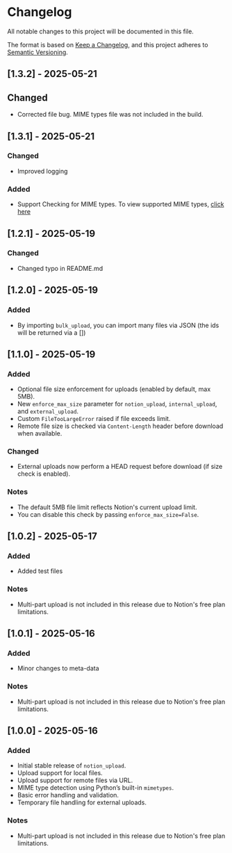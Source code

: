 # Changelog

All notable changes to this project will be documented in this file.

The format is based on [Keep a Changelog](https://keepachangelog.com/en/1.0.0/),
and this project adheres to [Semantic Versioning](https://semver.org/spec/v2.0.0.html).
## [1.3.2] - 2025-05-21
## Changed 
- Corrected file bug. MIME types file was not included in the build.
## [1.3.1] - 2025-05-21
### Changed 
- Improved logging
### Added
- Support Checking for MIME types. To view supported MIME types, [click here](notion_upload/mime_types.json)
## [1.2.1] - 2025-05-19
### Changed
- Changed typo in README.md
## [1.2.0] - 2025-05-19

### Added
- By importing `bulk_upload`, you can import many files via JSON (the ids will be returned via a [])

## [1.1.0] - 2025-05-19

### Added
- Optional file size enforcement for uploads (enabled by default, max 5MB).
- New `enforce_max_size` parameter for `notion_upload`, `internal_upload`, and `external_upload`.
- Custom `FileTooLargeError` raised if file exceeds limit.
- Remote file size is checked via `Content-Length` header before download when available.

### Changed
- External uploads now perform a HEAD request before download (if size check is enabled).

### Notes
- The default 5MB file limit reflects Notion's current upload limit.
- You can disable this check by passing `enforce_max_size=False`.


## [1.0.2] - 2025-05-17

### Added
* Added test files

### Notes
* Multi-part upload is not included in this release due to Notion's free plan limitations.



## [1.0.1] - 2025-05-16

### Added
* Minor changes to meta-data

### Notes
* Multi-part upload is not included in this release due to Notion's free plan limitations.

## [1.0.0] - 2025-05-16

### Added

* Initial stable release of `notion_upload`.
* Upload support for local files.
* Upload support for remote files via URL.
* MIME type detection using Python’s built-in `mimetypes`.
* Basic error handling and validation.
* Temporary file handling for external uploads.

### Notes

* Multi-part upload is not included in this release due to Notion's free plan limitations.
